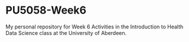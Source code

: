 # PU5058-Week6
 My personal repository for Week 6 Activities in the Introduction to Health Data Science class at the University of Aberdeen.
